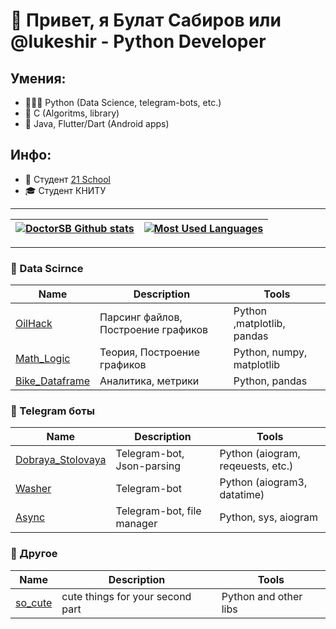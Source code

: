 # 👋 Привет, я Булат Сабиров или @lukeshir - Python Developer
## Умения:
  - 👨🏻‍💻 Python (Data Science, telegram-bots, etc.)
  - 🔩 C (Algoritms, library)
  - 🐸 Java, Flutter/Dart (Android apps)

## Инфо: 
  - 🌱 Студент [21 School](https://21-school.ru)
  - 🎓 Студент КНИТУ


____
|[![DoctorSB Github stats](https://github-readme-stats.vercel.app/api?username=DoctorSB&count_private=true&show_icons=true&hide=contribs,issues&hide_border=true&theme=dark)](https://github.com/DoctorSB?tab=repositories) | [![Most Used Languages](https://github-readme-stats.vercel.app/api/top-langs/?username=DoctorSB&layout=compact&hide_border=true&hide=vue,javascript,css,html,roff,scss&theme=dark)](https://github.com/DoctorSB?tab=repositories) |
|---|---|
____

### 🐍 Data Scirnce
| Name | Description | Tools |
| --- | --- | --- |
| [OilHack](https://github.com/DoctorSB/OilHack) | Парсинг файлов, Построение графиков | Python ,matplotlib, pandas|
| [Math_Logic](https://github.com/DoctorSB/math_logic) | Теория, Построение графиков | Python, numpy, matplotlib |
| [Bike_Dataframe](https://github.com/DoctorSB/Bike-Dataframe) | Аналитика, метрики | Python, pandas|

### 🐍 Telegram боты
| Name | Description | Tools |
| --- | --- | --- |
| [Dobraya_Stolovaya](https://github.com/DoctorSB/Dobraya_Stolovaya_Telegram_Bot) | Telegram-bot, Json-parsing | Python (aiogram, reqeuests, etc.)|
| [Washer](https://github.com/DoctorSB/Washer_bot) | Telegram-bot | Python (aiogram3, datatime) |
| [Async](https://github.com/DoctorSB/Async_Telegram_Bot) | Telegram-bot, file manager | Python, sys, aiogram |

### 🌟 Другое
| Name | Description | Tools |
| --- | --- | --- |
| [so_cute](https://github.com/DoctorSB/so_cute) | cute things for your second part | Python and other libs |

